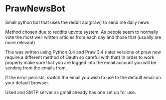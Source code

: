# PrawNewsBot

Small python bot that uses the reddit api(praw) to send me daily news

Method chosen due to reddits upvote system. As people seem to normally vote the most well written articles
from each day and those that (usually are more relevant)

This was written using Python 3.4 and Praw 3.4 (later versions of praw now require a different method of Oauth so careful with that)
In order to work properly make sure that you are logged into the email account you will be sending from the emails from.

If the error persists, switch the email you wish to use to the default email on your default browser.

Used and SMTP server as gmail already has one set up for use.
